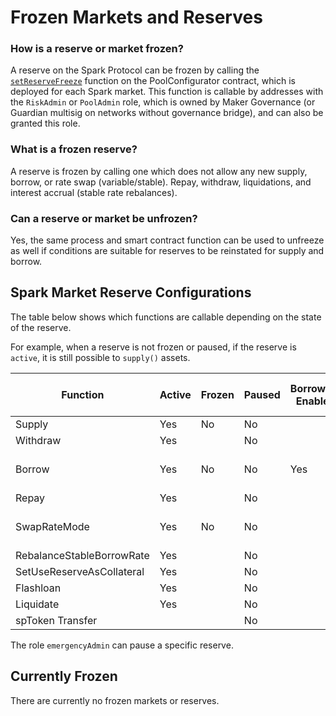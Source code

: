 # Frozen Markets and Reserves

### How is a reserve or market frozen?

A reserve on the Spark Protocol can be frozen by calling the [`setReserveFreeze`](https://github.com/aave/aave-v3-core/blob/ce90d8dabb10679fdd7f6875730d92bca1a6ad99/contracts/protocol/pool/PoolConfigurator.sol#L204) function on the PoolConfigurator contract, which is deployed for each Spark market. This function is callable by addresses with the `RiskAdmin` or `PoolAdmin` role, which is owned by Maker Governance (or Guardian multisig on networks without governance bridge), and can also be granted this role.

### What is a frozen reserve?

A reserve is frozen by calling one which does not allow any new supply, borrow, or rate swap (variable/stable). Repay, withdraw, liquidations, and interest accrual (stable rate rebalances).

### Can a reserve or market be unfrozen?

Yes, the same process and smart contract function can be used to unfreeze as well if conditions are suitable for reserves to be reinstated for supply and borrow.

## Spark Market Reserve Configurations

The table below shows which functions are callable depending on the state of the reserve.

For example, when a reserve is not frozen or paused, if the reserve is `active`, it is still possible to `supply()` assets.

| Function                  | Active | Frozen | Paused | Borrowing Enabled | Stable Borrowing Enabled |
| ------------------------- | ------ | ------ | ------ | ----------------- | ------------------------ |
| Supply                    | Yes    | No     | No     |                   |                          |
| Withdraw                  | Yes    |        | No     |                   |                          |
| Borrow                    | Yes    | No     | No     | Yes               | Depends on the mode      |
| Repay                     | Yes    |        | No     |                   |                          |
| SwapRateMode              | Yes    | No     | No     |                   | Depends on the mode      |
| RebalanceStableBorrowRate | Yes    |        | No     |                   |                          |
| SetUseReserveAsCollateral | Yes    |        | No     |                   |                          |
| Flashloan                 | Yes    |        | No     |                   |                          |
| Liquidate                 | Yes    |        | No     |                   |                          |
| spToken Transfer          |        |        | No     |                   |                          |

The role `emergencyAdmin` can pause a specific reserve.

## Currently Frozen

There are currently no frozen markets or reserves.
